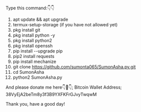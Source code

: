 Type this command:👇👇
 
1) apt update && apt upgrade
2) termux-setup-storage (if you have not allowed yet)
3) pkg install git
4) pkg install python -y
5) pkg install python2
5) pkg install openssh
6) pip install --upgrade pip
7) pip2 install requests
8) pip install mechanize
9) git clone https://github.com/sumonta065/SumonAsha.py.git
10) cd SumonAsha
11) python2 SumonAsha.py



And please donate me here👇🙏👇;
Bitcoin Wallet Address; 38VyEjA2beTm8y3f3B9YXFKFrGJvyTwqwM


Thank you, have a good day!
